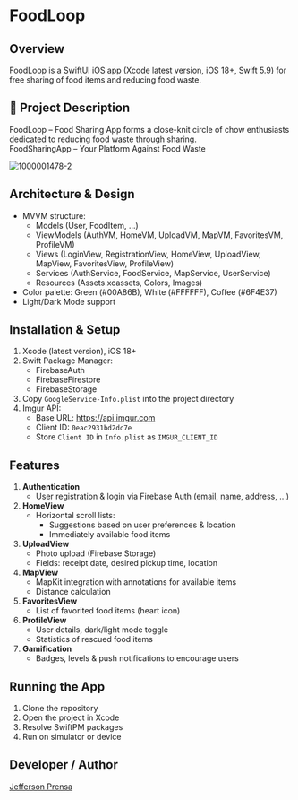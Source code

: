 # FoodLoop

## Overview
FoodLoop is a SwiftUI iOS app (Xcode latest version, iOS 18+, Swift 5.9) for free sharing of food items and reducing food waste.

## 🌱 Project Description
FoodLoop – Food Sharing App forms a close-knit circle of chow enthusiasts dedicated to reducing food waste through sharing.  
FoodSharingApp – Your Platform Against Food Waste

![1000001478-2](https://github.com/user-attachments/assets/a0503525-5e99-4d0e-bb1d-6917d7a7a473)

## Architecture & Design
- MVVM structure:
  - Models (User, FoodItem, …)
  - ViewModels (AuthVM, HomeVM, UploadVM, MapVM, FavoritesVM, ProfileVM)
  - Views (LoginView, RegistrationView, HomeView, UploadView, MapView, FavoritesView, ProfileView)
  - Services (AuthService, FoodService, MapService, UserService)
  - Resources (Assets.xcassets, Colors, Images)
- Color palette: Green (#00A86B), White (#FFFFFF), Coffee (#6F4E37)
- Light/Dark Mode support

## Installation & Setup
1. Xcode (latest version), iOS 18+
2. Swift Package Manager:
   - FirebaseAuth
   - FirebaseFirestore
   - FirebaseStorage
3. Copy `GoogleService-Info.plist` into the project directory
4. Imgur API:
   - Base URL: https://api.imgur.com
   - Client ID: `0eac2931bd2dc7e`
   - Store `Client ID` in `Info.plist` as `IMGUR_CLIENT_ID`

## Features
1. **Authentication**  
   - User registration & login via Firebase Auth (email, name, address, …)
2. **HomeView**  
   - Horizontal scroll lists:
     - Suggestions based on user preferences & location
     - Immediately available food items
3. **UploadView**  
   - Photo upload (Firebase Storage)  
   - Fields: receipt date, desired pickup time, location
4. **MapView**  
   - MapKit integration with annotations for available items  
   - Distance calculation
5. **FavoritesView**  
   - List of favorited food items (heart icon)
6. **ProfileView**  
   - User details, dark/light mode toggle  
   - Statistics of rescued food items
7. **Gamification**  
   - Badges, levels & push notifications to encourage users

## Running the App
1. Clone the repository  
2. Open the project in Xcode  
3. Resolve SwiftPM packages  
4. Run on simulator or device

## Developer / Author
[Jefferson Prensa](https://github.com/JPrensa)
